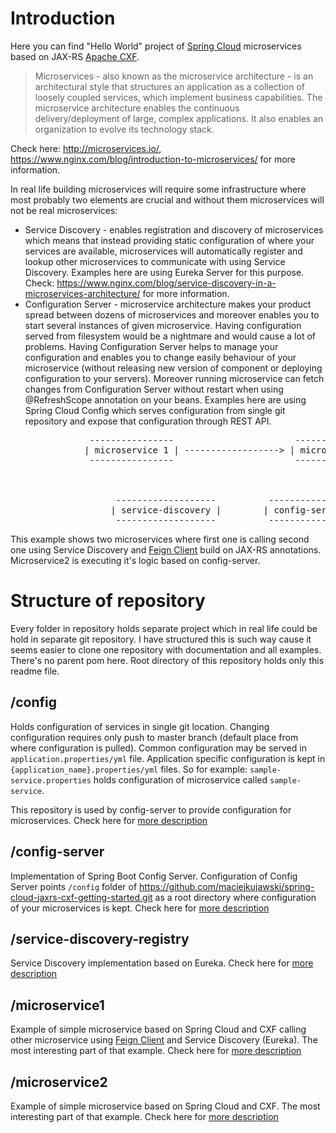 # Introduction

Here you can find "Hello World" project of [Spring Cloud](http://projects.spring.io/spring-cloud/) microservices based on JAX-RS [Apache CXF](http://cxf.apache.org/).

> Microservices - also known as the microservice architecture - is an architectural style that structures an application as a collection of loosely coupled services, which implement business capabilities. The microservice architecture enables the continuous delivery/deployment of large, complex applications. It also enables an organization to evolve its technology stack.

Check here: http://microservices.io/, https://www.nginx.com/blog/introduction-to-microservices/ for more information.

In real life building microservices will require some infrastructure where most probably two elements are crucial and without them microservices will not be real microservices:

* Service Discovery - enables registration and discovery of microservices which means that instead providing static configuration of where your services are available, microservices will automatically register and lookup other microservices to communicate with using Service Discovery. Examples here are using Eureka Server for this purpose. Check: https://www.nginx.com/blog/service-discovery-in-a-microservices-architecture/ for more information.
* Configuration Server - microservice architecture makes your product spread between dozens of microservices and moreover enables you to start several instances of given microservice. Having configuration served from filesystem would be a nightmare and would cause a lot of problems. Having Configuration Server helps to manage your configuration and enables you to change easily behaviour of your microservice (without releasing new version of component or deploying configuration to your servers). Moreover running microservice can fetch changes from Configuration Server without restart when using @RefreshScope annotation on your beans. Examples here are using Spring Cloud Config which serves configuration from single git repository and expose that configuration through REST API.

<pre>
               ----------------                       ----------------
              | microservice 1 | ------------------> | microservice 2 |
               ----------------                       ----------------



                    -------------------          ---------------    
                   | service-discovery |        | config-server |
                    -------------------          ---------------                       
</pre>

This example shows two microservices where first one is calling second one using Service Discovery and [Feign Client](https://cloud.spring.io/spring-cloud-netflix/multi/multi_spring-cloud-feign.html) build on JAX-RS annotations. Microservice2 is executing it's logic based on config-server.

# Structure of repository

Every folder in repository holds separate project which in real life could be hold in separate git repository. I have structured this is such way cause it 
seems easier to clone one repository with documentation and all examples. There's no parent pom here. Root directory of this repository holds only this readme file.

## /config

Holds configuration of services in single git location. Changing configuration requires only push to master branch (default place from where configuration is pulled). Common configuration may be served in `application.properties/yml` file. Application specific configuration is kept in `{application_name}.properties/yml` files. So for example: `sample-service.properties` holds configuration of microservice called `sample-service`.

This repository is used by config-server to provide configuration for microservices. Check here for [more description](./config/README.md)

## /config-server

Implementation of Spring Boot Config Server. Configuration of Config Server points `/config` folder of https://github.com/maciejkujawski/spring-cloud-jaxrs-cxf-getting-started.git as a root directory where configuration of your microservices is kept. Check here for [more description](./config-server/)

## /service-discovery-registry

Service Discovery implementation based on Eureka. Check here for [more description](./service-discovery-registry/)

## /microservice1

Example of simple microservice based on Spring Cloud and CXF calling other microservice using [Feign Client](https://cloud.spring.io/spring-cloud-netflix/multi/multi_spring-cloud-feign.html) and Service Discovery (Eureka). The most interesting part of that example. Check here for [more description](./microservice1/)

## /microservice2

Example of simple microservice based on Spring Cloud and CXF. The most interesting part of that example. Check here for [more description](./microservice2/)
